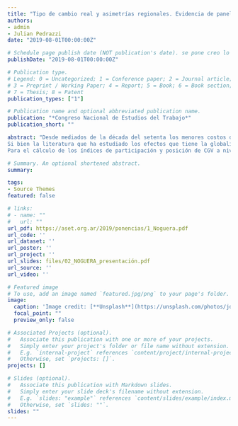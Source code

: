 ```yaml
---
title: "Tipo de cambio real y asimetrías regionales. Evidencia de panel para Argentina (2004-2017)"
authors:
- admin
- Julian Pedrazzi
date: "2019-08-01T00:00:00Z"

# Schedule page publish date (NOT publication's date). se pone creo lo programado para ser publicado por la revista
publishDate: "2019-08-01T00:00:00Z"

# Publication type.
# Legend: 0 = Uncategorized; 1 = Conference paper; 2 = Journal article;
# 3 = Preprint / Working Paper; 4 = Report; 5 = Book; 6 = Book section;
# 7 = Thesis; 8 = Patent
publication_types: ["1"]

# Publication name and optional abbreviated publication name.
publication: "*Congreso Nacional de Estudios del Trabajo*"
publication_short: ""

abstract: "Desde mediados de la década del setenta los menores costos de transporte y comunicación, junto a la creciente liberalización comercial y financiera, fueron estructurando la producción y el comercio alrededor de lo que se denominó Cadenas Globales de Valor (CGV). El surgimiento de las CGV dio lugar a nuevas estructuras de poder y gobernanza en las relaciones productivas y comerciales a nivel global, donde ciertos actores pueden dictar las condiciones para otros participantes u organizar la producción (Humphey y Schmitz, 2002) con potenciales implicancias para la distribución del ingreso. La literatura reciente sugiere que a medida que los países se integran en CGV, se observa una mayor extensión en la especialización vertical, medida por la relación del contenido de valor agregado extranjero en las exportaciones en relación con el total de exportaciones (FVAR) (Johnson y Noguera, 2012). El incremento en el FVAR en el contexto de crecimiento de las CGV se explica por la sustitución de materiales nacionales por insumos intermedios importados por parte de las empresas exportadoras, lo que incrementa la proporción de valor agregado extranjero en las exportaciones totales. Esta sustitución de materiales nacionales por extranjeros probablemente genere importantes cambios en la demanda relativa de mano de obra calificada, con fuertes implicancias en el mercado laboral local (Vries et. al. 2014).
Si bien la literatura que ha estudiado los efectos que tiene la globalización en el empleo y la desigualdad es extensa (Galiani y Sanguinetti, 2003; Helpman, 2016; Pavcnik, 2017), son pocos los trabajos que se centran en el impacto que tuvo la reconfiguración productiva en CGV. En este sentido, este trabajo intenta contribuir a esta literatura; más específicamente, a aquellas investigaciones que evalúan el vínculo entre la reconfiguración comercial y productiva en CGV y la desigualdad salarial. Analizaremos el caso de Argentina, intentando capturar el comercio intermedio, la deslocalización y otras características de las CGV a nivel industria mediante el comercio de valor agregado y exploraremos los cambios en el adicional por calificación en los distintos sectores asociadas con su participación y posición en CGV. En este sentido, nos proponemos cuantificar la participación y la posición de las industrias argentinas en las cadenas de valor y analizar en qué medida estos fenómenos afectan la desigualdad salarial entre trabajadores calificados y no calificados, dentro de cada sector. Nos basaremos en el modelo teórico de Chen et al. (2017) para pensar la asociación entre las actividades vinculadas a la integración en CGV y la desigualdad salarial al interior de las industrias. Este modelo supone que los trabajadores calificados tienen mayor poder de negociación que los trabajadores no calificados y que las empresas rentables tienden a pagar salarios más altos a la mano de obra calificada. El modelo predice que una mayor integración en CGV aumenta la desigualdad salarial entre trabajadores calificados y no calificados. Las empresas que participan más en las CGV tienden a tener mayor desigualdad salarial y una mejora en la posición que ocupan en la cadena aumentará la desigualdad salarial a través de la mejora de la productividad de los trabajadores calificados. 
Para el cálculo de los índices de participación y posición de CGV a nivel sector se sigue el enfoque de la literatura reciente, que utiliza las tablas internacionales de entrada y salida para descomponer los términos de valor agregado de las exportaciones brutas (Johnson y Noguera, 2012; Koopman et al., 2014). Introduciremos estos índices en la especificación empírica como predictores de la desigualdad salarial. Siguiendo a Koopman et al. (2014) definimos el índice de participación de CGV backward como la proporción del valor agregado extranjero en las exportaciones totales y el índice de participación de CGV forward como la proporción del valor agregado nacional en las exportaciones de terceros países. El índice de participación total en CGV se determina por la suma de estos dos índices. Incluiremos dos medidas alternativas de la posición de las industrias en las CGV, el CGV_posicion propuesto por Koopman et al. (2014) y el índice de upstreamness. Esperamos encontrar que una mayor integración en CGV por parte de las industrias argentinas contribuye a que exista un skill premium más alto para los trabajadores calificados dentro de cada sector y que la mejora de las industrias en las CGV amplía la desigualdad salarial al incrementar la demanda de mano de obra calificada."

# Summary. An optional shortened abstract.
summary: 

tags:
- Source Themes
featured: false

# links:
# - name: ""
#   url: ""
url_pdf: https://aset.org.ar/2019/ponencias/1_Noguera.pdf
url_code: ''
url_dataset: ''
url_poster: ''
url_project: ''
url_slides: files/02_NOGUERA_presentación.pdf
url_source: ''
url_video: ''

# Featured image
# To use, add an image named `featured.jpg/png` to your page's folder. 
image:
  caption: 'Image credit: [**Unsplash**](https://unsplash.com/photos/jdD8gXaTZsc)'
  focal_point: ""
  preview_only: false

# Associated Projects (optional).
#   Associate this publication with one or more of your projects.
#   Simply enter your project's folder or file name without extension.
#   E.g. `internal-project` references `content/project/internal-project/index.md`.
#   Otherwise, set `projects: []`.
projects: []

# Slides (optional).
#   Associate this publication with Markdown slides.
#   Simply enter your slide deck's filename without extension.
#   E.g. `slides: "example"` references `content/slides/example/index.md`.
#   Otherwise, set `slides: ""`.
slides: ""
---
```

